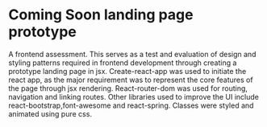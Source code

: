 # Coming Soon landing page prototype 
 A frontend assessment. This serves as a test and evaluation of design and styling patterns required in frontend development through creating a prototype landing page in jsx.
Create-react-app was used to initiate the react app, as the major requirement was to represent the core features of the page through jsx rendering.
React-router-dom was used for routing, navigation and linking routes.
Other libraries used to improve the UI include react-bootstrap,font-awesome and react-spring.
Classes were styled and animated using pure css.
